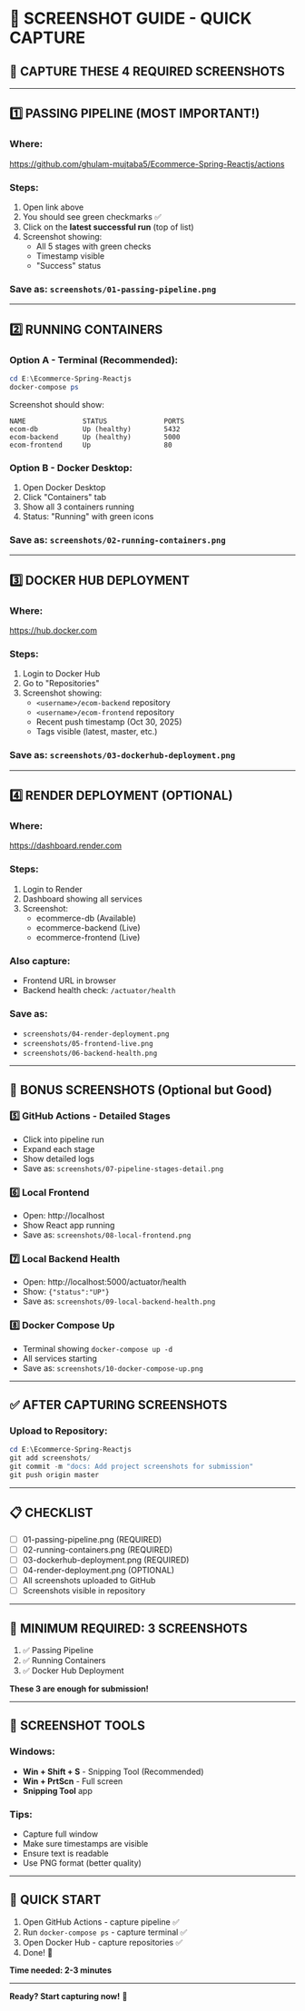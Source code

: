 # 📸 SCREENSHOT GUIDE - QUICK CAPTURE

## 🎯 CAPTURE THESE 4 REQUIRED SCREENSHOTS

---

## 1️⃣ PASSING PIPELINE (MOST IMPORTANT!)

### Where:
https://github.com/ghulam-mujtaba5/Ecommerce-Spring-Reactjs/actions

### Steps:
1. Open link above
2. You should see green checkmarks ✅
3. Click on the **latest successful run** (top of list)
4. Screenshot showing:
   - All 5 stages with green checks
   - Timestamp visible
   - "Success" status

### Save as: `screenshots/01-passing-pipeline.png`

---

## 2️⃣ RUNNING CONTAINERS

### Option A - Terminal (Recommended):
```powershell
cd E:\Ecommerce-Spring-Reactjs
docker-compose ps
```

Screenshot should show:
```
NAME              STATUS              PORTS
ecom-db           Up (healthy)        5432
ecom-backend      Up (healthy)        5000
ecom-frontend     Up                  80
```

### Option B - Docker Desktop:
1. Open Docker Desktop
2. Click "Containers" tab
3. Show all 3 containers running
4. Status: "Running" with green icons

### Save as: `screenshots/02-running-containers.png`

---

## 3️⃣ DOCKER HUB DEPLOYMENT

### Where:
https://hub.docker.com

### Steps:
1. Login to Docker Hub
2. Go to "Repositories"
3. Screenshot showing:
   - `<username>/ecom-backend` repository
   - `<username>/ecom-frontend` repository
   - Recent push timestamp (Oct 30, 2025)
   - Tags visible (latest, master, etc.)

### Save as: `screenshots/03-dockerhub-deployment.png`

---

## 4️⃣ RENDER DEPLOYMENT (OPTIONAL)

### Where:
https://dashboard.render.com

### Steps:
1. Login to Render
2. Dashboard showing all services
3. Screenshot:
   - ecommerce-db (Available)
   - ecommerce-backend (Live)
   - ecommerce-frontend (Live)

### Also capture:
- Frontend URL in browser
- Backend health check: `/actuator/health`

### Save as: 
- `screenshots/04-render-deployment.png`
- `screenshots/05-frontend-live.png`
- `screenshots/06-backend-health.png`

---

## 📸 BONUS SCREENSHOTS (Optional but Good)

### 5️⃣ GitHub Actions - Detailed Stages
- Click into pipeline run
- Expand each stage
- Show detailed logs
- Save as: `screenshots/07-pipeline-stages-detail.png`

### 6️⃣ Local Frontend
- Open: http://localhost
- Show React app running
- Save as: `screenshots/08-local-frontend.png`

### 7️⃣ Local Backend Health
- Open: http://localhost:5000/actuator/health
- Show: `{"status":"UP"}`
- Save as: `screenshots/09-local-backend-health.png`

### 8️⃣ Docker Compose Up
- Terminal showing `docker-compose up -d`
- All services starting
- Save as: `screenshots/10-docker-compose-up.png`

---

## ✅ AFTER CAPTURING SCREENSHOTS

### Upload to Repository:
```powershell
cd E:\Ecommerce-Spring-Reactjs
git add screenshots/
git commit -m "docs: Add project screenshots for submission"
git push origin master
```

---

## 📋 CHECKLIST

- [ ] 01-passing-pipeline.png (REQUIRED)
- [ ] 02-running-containers.png (REQUIRED)
- [ ] 03-dockerhub-deployment.png (REQUIRED)
- [ ] 04-render-deployment.png (OPTIONAL)
- [ ] All screenshots uploaded to GitHub
- [ ] Screenshots visible in repository

---

## 🎯 MINIMUM REQUIRED: 3 SCREENSHOTS

1. ✅ Passing Pipeline
2. ✅ Running Containers  
3. ✅ Docker Hub Deployment

**These 3 are enough for submission!**

---

## 📱 SCREENSHOT TOOLS

### Windows:
- **Win + Shift + S** - Snipping Tool (Recommended)
- **Win + PrtScn** - Full screen
- **Snipping Tool** app

### Tips:
- Capture full window
- Make sure timestamps are visible
- Ensure text is readable
- Use PNG format (better quality)

---

## 🚀 QUICK START

1. Open GitHub Actions - capture pipeline ✅
2. Run `docker-compose ps` - capture terminal ✅
3. Open Docker Hub - capture repositories ✅
4. Done! 🎉

**Time needed: 2-3 minutes**

---

**Ready? Start capturing now!** 📸
